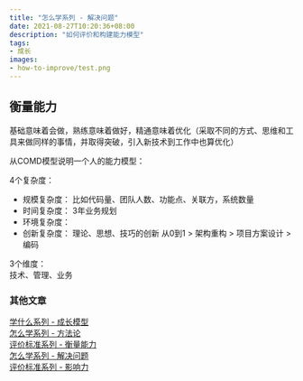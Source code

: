 ```yaml
---
title: "怎么学系列 - 解决问题"
date: 2021-08-27T10:20:36+08:00
description: "如何评价和构建能力模型"
tags:
- 成长
images:
- how-to-improve/test.png
---  
```


## 衡量能力

基础意味着会做，熟练意味着做好，精通意味着优化（采取不同的方式、思维和工具来做同样的事情，并取得突破，引入新技术到工作中也算优化）

从COMD模型说明一个人的能力模型：  

4个复杂度：

+ 规模复杂度： 比如代码量、团队人数、功能点、关联方，系统数量
+ 时间复杂度： 3年业务规划
+ 环境复杂度：
+ 创新复杂度： 理论、思想、技巧的创新 从0到1 > 架构重构 > 项目方案设计 > 编码

3个维度：  
技术、管理、业务


### 其他文章

[学什么系列 - 成长模型](../how-to-improve)  
[怎么学系列 - 方法论](../how-to-improve2)  
[评价标准系列 - 衡量能力](../how-to-improve3)  
[怎么学系列 - 解决问题](../how-to-improve4)  
[评价标准系列 - 影响力](../how-to-improve5)  
